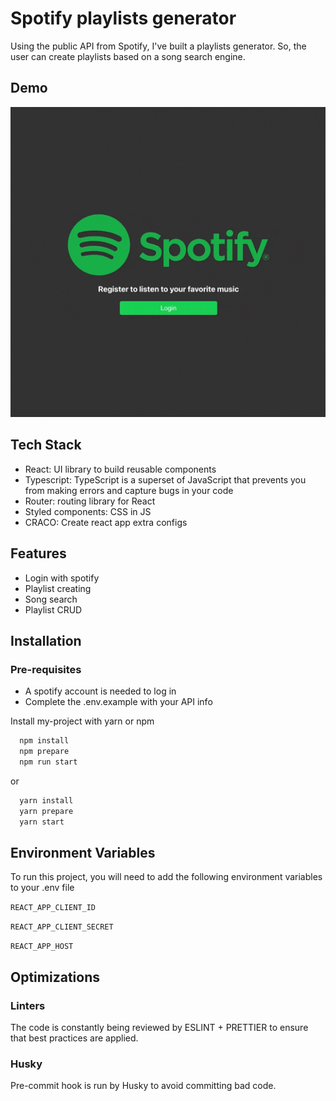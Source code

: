 # Spotify playlists generator

Using the public API from Spotify, I've built a playlists generator. So, the user can create playlists based on a song search engine.

## Demo

![image](./src/assets/demo.gif)

## Tech Stack

-   React: UI library to build reusable components
-   Typescript: TypeScript is a superset of JavaScript that prevents you from making errors and capture bugs in your code
-   Router: routing library for React
-   Styled components: CSS in JS
-   CRACO: Create react app extra configs

## Features

-   Login with spotify
-   Playlist creating
-   Song search
-   Playlist CRUD

## Installation

### Pre-requisites

-   A spotify account is needed to log in
-   Complete the .env.example with your API info

Install my-project with yarn or npm

```bash
  npm install
  npm prepare
  npm run start
```

or

```bash
  yarn install
  yarn prepare
  yarn start
```

## Environment Variables

To run this project, you will need to add the following environment variables to your .env file

`REACT_APP_CLIENT_ID`

`REACT_APP_CLIENT_SECRET`

`REACT_APP_HOST`

## Optimizations

### Linters

The code is constantly being reviewed by ESLINT + PRETTIER to ensure that best practices are applied.

### Husky

Pre-commit hook is run by Husky to avoid committing bad code.
